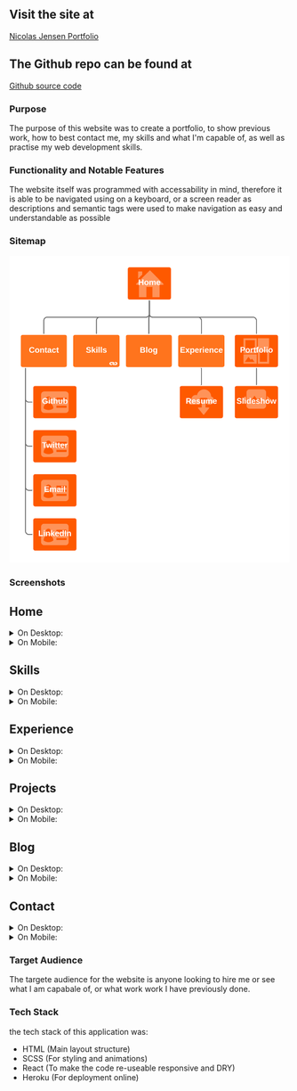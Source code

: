 ## Visit the site at

[Nicolas Jensen Portfolio](https://nicolas-jensen-portfolio.herokuapp.com/)

## The Github repo can be found at
[Github source code](https://github.com/NicolasJJensen/Portfolio)

### Purpose
The purpose of this website was to create a portfolio, to show previous work, how to best contact me, my skills and what I'm capable of, as well as practise my web development skills.


### Functionality and Notable Features
The website itself was programmed with accessability in mind, therefore it is able to be navigated using on a keyboard, or a screen reader as descriptions and semantic tags were used to make navigation as easy and understandable as possible

### Sitemap
![siteMap](https://raw.githubusercontent.com/NicolasJJensen/Portfolio/master/docs/siteMap.png  "siteMap")

### Screenshots

## Home
<details>
  <summary>
    On Desktop:
  </summary>

  ![homePC1](https://raw.githubusercontent.com/NicolasJJensen/Portfolio/master/docs/home/homePC1.png  "homePC1")
  ![homePC2](https://raw.githubusercontent.com/NicolasJJensen/Portfolio/master/docs/home/homePC2.png  "homePC2")
  ![homePC3](https://raw.githubusercontent.com/NicolasJJensen/Portfolio/master/docs/home/homePC3.png  "homePC3")
</details>

<details>
  <summary>
    On Mobile:
  </summary>

  ![homePhone1](https://raw.githubusercontent.com/NicolasJJensen/Portfolio/master/docs/home/homePhone1.png  "homePhone1")
  ![homePhone2](https://raw.githubusercontent.com/NicolasJJensen/Portfolio/master/docs/home/homePhone2.png  "homePhone2")
  ![homePhone3](https://raw.githubusercontent.com/NicolasJJensen/Portfolio/master/docs/home/homePhone3.png  "homePhone3")
</details>

## Skills
<details>
  <summary>
    On Desktop:
  </summary>

  ![skillsPC1](https://raw.githubusercontent.com/NicolasJJensen/Portfolio/master/docs/skills/skillsPC1.png  "skillsPC1")
  ![skillsPC2](https://raw.githubusercontent.com/NicolasJJensen/Portfolio/master/docs/skills/skillsPC2.png  "skillsPC2")
  ![skillsPC3](https://raw.githubusercontent.com/NicolasJJensen/Portfolio/master/docs/skills/skillsPC3.png  "skillsPC3")
</details>

<details>
  <summary>
    On Mobile:
  </summary>

  ![skillsPhone1](https://raw.githubusercontent.com/NicolasJJensen/Portfolio/master/docs/skills/skillsPhone1.png  "skillsPhone1")
  ![skillsPhone2](https://raw.githubusercontent.com/NicolasJJensen/Portfolio/master/docs/skills/skillsPhone2.png  "skillsPhone2")
  ![skillsPhone3](https://raw.githubusercontent.com/NicolasJJensen/Portfolio/master/docs/skills/skillsPhone3.png  "skillsPhone3")
</details>

## Experience
<details>
  <summary>
    On Desktop:
  </summary>

  ![experiencePC1](https://raw.githubusercontent.com/NicolasJJensen/Portfolio/master/docs/experience/experiencePC1.png  "experiencePC1")
</details>

<details>
  <summary>
    On Mobile:
  </summary>

  ![experiencePhone1](https://raw.githubusercontent.com/NicolasJJensen/Portfolio/master/docs/experience/experiencePhone1.png  "experiencePhone1")
  ![experiencePhone2](https://raw.githubusercontent.com/NicolasJJensen/Portfolio/master/docs/experience/experiencePhone2.png  "experiencePhone2")
</details>

## Projects
<details>
  <summary>
    On Desktop:
  </summary>

  ![projectsPC1](https://raw.githubusercontent.com/NicolasJJensen/Portfolio/master/docs/projects/projectsPC1.png  "projectsPC1")
</details>

<details>
  <summary>
    On Mobile:
  </summary>

  ![projectsPhone1](https://raw.githubusercontent.com/NicolasJJensen/Portfolio/master/docs/projects/projectsPhone1.png  "projectsPhone1")
</details>

## Blog
<details>
  <summary>
    On Desktop:
  </summary>

  ![blogPC1](https://raw.githubusercontent.com/NicolasJJensen/Portfolio/master/docs/blog/blogPC1.png  "blogPC1")
  ![blogPC2](https://raw.githubusercontent.com/NicolasJJensen/Portfolio/master/docs/blog/blogPC2.png  "blogPC2")
</details>

<details>
  <summary>
    On Mobile:
  </summary>

  ![blogPhone1](https://raw.githubusercontent.com/NicolasJJensen/Portfolio/master/docs/blog/blogPhone1.png  "blogPhone1")
</details>

## Contact
<details>
  <summary>
    On Desktop:
  </summary>

  ![contactPC1](https://raw.githubusercontent.com/NicolasJJensen/Portfolio/master/docs/contact/contactPC1.png  "contactPC1")
</details>

<details>
  <summary>
    On Mobile:
  </summary>

  ![contactPhone1](https://raw.githubusercontent.com/NicolasJJensen/Portfolio/master/docs/contact/contactPhone1.png  "contactPhone1")
</details>

### Target Audience
The targete audience for the website is anyone looking to hire me or see what I am capabale of, or what work work I have previously done.

### Tech Stack
the tech stack of this application was:
* HTML (Main layout structure)
* SCSS (For styling and animations)
* React (To make the code re-useable responsive and DRY)
* Heroku (For deployment online)
